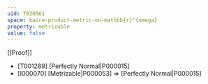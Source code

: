```yaml
---
uid: T020561
space: baire-product-metric-on-mathbb{r}^{omega}
property: metrizable
value: false
---
```

[[Proof]]

* [T001289] [Perfectly Normal|P000015]
* [I000070] [Metrizable|P000053] => [Perfectly Normal|P000015]

